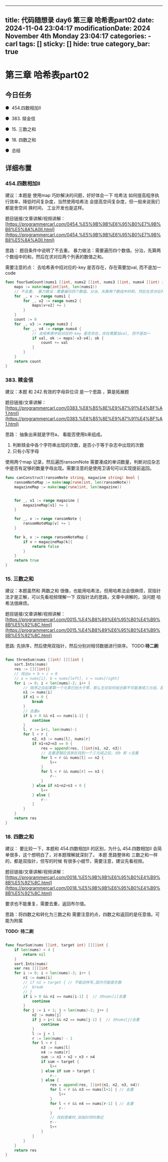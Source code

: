
---
title: 代码随想录 day6 第三章 哈希表part02
date: 2024-11-04 23:04:17
modificationDate: 2024 November 4th Monday 23:04:17
categories: 
	- carl
tags: []
sticky: []
hide: true
category_bar: true
---

# 第三章 哈希表part02

## 今日任务

●  454.四数相加II

●  383. 赎金信

●  15. 三数之和

●  18. 四数之和

●  总结

## 详细布置

### 454.四数相加II

建议：本题是 使用map 巧妙解决的问题，好好体会一下 哈希法 如何提高程序执行效率，降低时间复杂度，当然使用哈希法 会提高空间复杂度，但一般来说我们都是舍空间 换时间， 工业开发也是这样。

题目链接/文章讲解/视频讲解：[https://programmercarl.com/0454.%E5%9B%9B%E6%95%B0%E7%9B%B8%E5%8A%A0II.html](https://programmercarl.com/0454.%E5%9B%9B%E6%95%B0%E7%9B%B8%E5%8A%A0II.html)

思路： 
题目条件中说明了不去重。 暴力做法：需要遍历四个数值。分治，先算两个数组中的和，然后在求对应两个列表的数值之和。

需要注意的点：
去哈希表中招对应的-key 是否存在，存在需要加val, 而不是加一
code 
```go
func fourSumCount(nums1 []int, nums2 []int, nums3 []int, nums4 []int) int {
	maps := make(map[int]int, len(nums1))
	// 不去重， 暴力做法：需要遍历四个数值。分治，先算两个数组中的和，然后在求对应两个列表的数值之和。
	for _, v := range nums1 {
		for _, v2 := range nums2 {
			maps[v+v2] += 1
		}
	}
	count := 0
	for _, v3 := range nums3 {
		for _, v4 := range nums4 {
            // 去哈希表中招对应的-key 是否存在，存在需要加val, 而不是加一
			if val, ok := maps[-v3-v4]; ok {
				count += val
			}
		}
	}
	return count
}

```

### 383. 赎金信

建议：本题 和 242.有效的字母异位词 是一个思路 ，算是拓展题

题目链接/文章讲解：[https://programmercarl.com/0383.%E8%B5%8E%E9%87%91%E4%BF%A1.html](https://programmercarl.com/0383.%E8%B5%8E%E9%87%91%E4%BF%A1.html)


思路： 
抽象出来就是字符a， 看能否使用b来组成。
1. 判断赎金中各个字符串出现的次数，是否小于等于杂志中出现的次数
2. 只有小写字母

使用两个map 记录，然后遍历ransomNote 需要凑成的单词数量，判断对应杂志中是否有足够的数量字母出现。需要注意的是使用卫语句可以实现提前返回。
```go
func canConstruct(ransomNote string, magazine string) bool {
    ransomNoteMap := make(map[rune]int, len(ransomNote))
    magazineMap := make(map[rune]int, len(magazine))


    for _, v1 := range magazine {
        magazineMap[v1] += 1 
    }

    for _, v := range ransomNote {
        ransomNoteMap[v] += 1
    }

    for k, v := range ransomNoteMap {
        if v > magazineMap[k]{
            return false
        }   
    }
    return true
}

```


### 15. 三数之和

建议：本题虽然和 两数之和 很像，也能用哈希法，但用哈希法会很麻烦，双指针法才是正解，可以先看视频理解一下 双指针法的思路，文章中讲解的，没问题 哈希法很麻烦。

题目链接/文章讲解/视频讲解：[https://programmercarl.com/0015.%E4%B8%89%E6%95%B0%E4%B9%8B%E5%92%8C.html](https://programmercarl.com/0015.%E4%B8%89%E6%95%B0%E4%B9%8B%E5%92%8C.html)

思路:
		先排序，然后使用双指针，然后分别对相邻数据进行排序。
TODO:**待二刷**

```go

func threeSum(nums []int) [][]int {
	sort.Ints(nums)
	res := [][]int{}
	// 找出a + b + c = 0
	// a = nums[i], b = nums[left], c = nums[right]
	for i := 0; i < len(nums)-2; i++ {
		// 排序之后如果第一个元素已经大于零，那么无论如何组合都不可能凑成三元组，直接返回结果就可以了
		n1 := nums[i]
		if n1 > 0 {
			break
		}
		// 去重a
		if i > 0 && n1 == nums[i-1] {
			continue
		}
		l, r := i+1, len(nums)-1
		for l < r {
			n2, n3 := nums[l], nums[r]
			if n1+n2+n3 == 0 {
				res = append(res, []int{n1, n2, n3})
				// 去重逻辑应该放在找到一个三元组之后，对b 和 c去重
				for l < r && nums[l] == n2 {
					l++
				}
				for l < r && nums[r] == n3 {
					r--
				}
			} else if n1+n2+n3 < 0 {
				l++
			} else {
				r--
			}
		}
	}
	return res
}
```


### 18. 四数之和

建议： 要比较一下，本题和 454.四数相加II 的区别，为什么 454.四数相加II 会简单很多，这个想明白了，对本题理解就深刻了。 本题 思路整体和 三数之和一样的，都是双指针，但写的时候 有很多小细节，需要注意，建议先看视频。

题目链接/文章讲解/视频讲解：[https://programmercarl.com/0018.%E5%9B%9B%E6%95%B0%E4%B9%8B%E5%92%8C.html](https://programmercarl.com/0018.%E5%9B%9B%E6%95%B0%E4%B9%8B%E5%92%8C.html)

要求也不能重复，需要去重，返回布尔值。


思路：将四数之和转化为三数之和
需要注意的点，四数之和返回的是任意值。可能为附属

**TODO: 待二刷**
```go

func fourSum(nums []int, target int) [][]int {
	if len(nums) < 4 {
		return nil
	}
	sort.Ints(nums)
	var res [][]int
	for i := 0; i < len(nums)-3; i++ {
		n1 := nums[i]
		// if n1 > target { // 不能这样写,因为可能是负数
		// 	break
		// }
		if i > 0 && n1 == nums[i-1] {  // 对nums[i]去重
			continue
		}
		for j := i + 1; j < len(nums)-2; j++ {
			n2 := nums[j]
			if j > i+1 && n2 == nums[j-1] {  // 对nums[j]去重
				continue
			}
			l := j + 1
			r := len(nums) - 1
			for l < r {
				n3 := nums[l]
				n4 := nums[r]
				sum := n1 + n2 + n3 + n4
				if sum < target {
					l++
				} else if sum > target {
					r--
				} else {
					res = append(res, []int{n1, n2, n3, n4})
					for l < r && n3 == nums[l+1] { // 去重
						l++
					}
					for l < r && n4 == nums[r-1] { // 去重
						r--
					}
					// 找到答案时,双指针同时靠近
					r--
					l++
				}
			}
		}
	}
	return res
}

```
